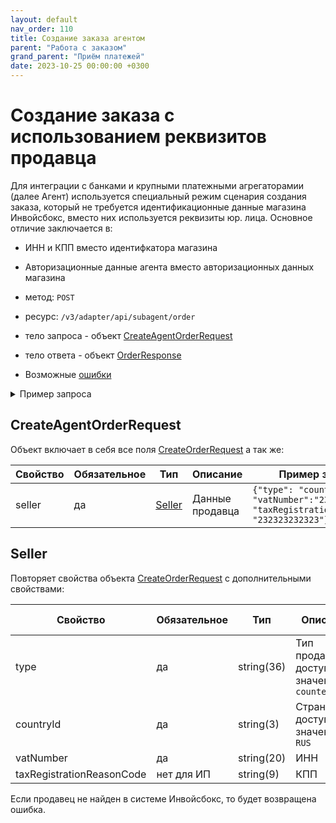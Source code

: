 ```yaml
---
layout: default
nav_order: 110
title: Создание заказа агентом
parent: "Работа с заказом"
grand_parent: "Приём платежей"
date: 2023-10-25 00:00:00 +0300
---
```


# Создание заказа с использованием реквизитов продавца

Для интеграции с банками и крупными платежными агрегаторамии (далее Агент) используется специальный режим сценария создания заказа, который не требуется идентификационные данные магазина Инвойсбокс, вместо них используется реквизиты юр. лица. Основное отличие заключается в:
- ИНН и КПП вместо идентифкатора магазина
- Авторизационные данные агента вместо авторизационных данных магазина


- метод: `POST`
- ресурс: `/v3/adapter/api/subagent/order`
- тело запроса - объект [CreateAgentOrderRequest](#createagentorderrequest)
- тело ответа - объект [OrderResponse](/docs/merchant/notification/status/#orderresponse)
- Возможные [ошибки](/docs/dictionary/error/)


<details>
  <summary>Пример запроса</summary>
<section markdown="1">
``` json
POST /v3/billing/api/order/order
Authorization: Bearer b37c4c689295904ed21eee5d9a48d42e
Content-Type: application/json
User-Agent: MyApp 1.0
Accept: application/json
{
  "seller": {
    "type": "counterparty",
    "vatNumber": "232323232323",
    "taxRegistrationReasonCode": "232323232323"
   },
  "merchantOrderId": "m-1608560079",
  "amount": 371.88,
  "successUrl": "https://merchant.ru/order/xxx?result=success",
  "failUrl": "https://merchant.ru/order/xxx?result=fail",
  "returnUrl": "https://merchant.ru/order/xxx?result=return",
  "vatAmount": 61.98,
  "basketItems": [
    {
      "sku": "5fe0adcfa7fb4",
      "name": "Бронирование номера",
      "measure": "шт.",
      "measureCode": "796",
      "grossWeight": 0,
      "netWeight": 0,
      "quantity": 3,
      "amount": 123.96,
      "amountWoVat": 103.3,
      "totalAmount": 371.88,
      "totalVatAmount": 61.98,
      "vatCode": "RUS_VAT20",
      "type": "service",
      "paymentType": "full_prepayment"
    }
  ],
  "metaData": {
    "@type": "LodgingReservation",
    "reservationId": "abc456",
    "reservationStatus": "https://schema.org/ReservationConfirmed",
    "underName": {
      "@type": "Person",
      "name": "John Smith"
    },
    "reservationFor": {
      "@type": "LodgingBusiness",
      "name": "Hilton San Francisco Union Square",
      "address": {
        "@type": "PostalAddress",
        "streetAddress": "333 O'Farrell St",
        "addressLocality": "San Francisco",
        "addressRegion": "CA",
        "postalCode": "94102",
        "addressCountry": "US"
      },
      "telephone": "415-771-1400"
    },
    "checkinTime": "2017-04-11T16:00:00-08:00",
    "checkoutTime": "2017-04-13T11:00:00-08:00"
  },
  "expirationDate": "2020-12-22T00:00:00+00:00",
  "languageId": "ru",
  "currencyId": "RUB",
  "description": "Оплата номера в отеле",
  "customer": {
    "type": "private",
    "name": "Peter",
    "phone": "79001112233",
    "email": "peter@domain.com",
    "vatNumber": "",
    "registrationAddress": ""
  }
}
```
</section>
</details>

## CreateAgentOrderRequest

Объект включает в себя все поля [CreateOrderRequest](/docs/merchant/order/create/#createorderrequest) а так же:

| Свойство | Обязательное | Тип               | Описание        | Пример значения                                                                                     |
|----------|--------------|-------------------|-----------------|-----------------------------------------------------------------------------------------------------|
| seller   | да           | [Seller](#seller) | Данные продавца | `{"type": "counterparty", "vatNumber":"232323232323", "taxRegistrationReasonCode": "232323232323"}` | 


## Seller

Повторяет свойства объекта [CreateOrderRequest](#createorderrequest) с дополнительными свойствами:

| Свойство                  | Обязательное | Тип        | Описание                                         | Пример значения |
|---------------------------|--------------|------------|--------------------------------------------------|-----------------|
| type                      | да           | string(36) | Тип продавца, доступные значения: `counterparty` | `counterparty`  |
| countryId                 | да           | string(3)  | Страна, доступные значения: `RUS`                | `RUS`           |
| vatNumber                 | да           | string(20) | ИНН                                              | `7710044140`    |
| taxRegistrationReasonCode | нет для ИП   | string(9)  | КПП                                              | `770201001`     |


Если продавец не найден в системе Инвойсбокс, то будет возвращена ошибка.

